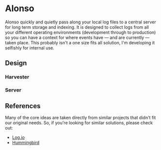 # Alonso

Alonso quickly and quietly pass along your local log files to a central server for long term storage and indexing. It is designed to collect logs from all your different operating environments (development through to production) so you can have a context for where events have — and are currently — taken place. This probably isn't a one size fits all solution, I'm developing it selfishly for internal use.

## Design

### Harvester

### Server

## References

Many of the core ideas are taken directly from similar projects that didn't fit our original needs. So, if you're looking for similar solutions, please check out:

* [Log.io](https://github.com/NarrativeScience/Log.io)
* [Hummingbird](https://github.com/mnutt/hummingbird)